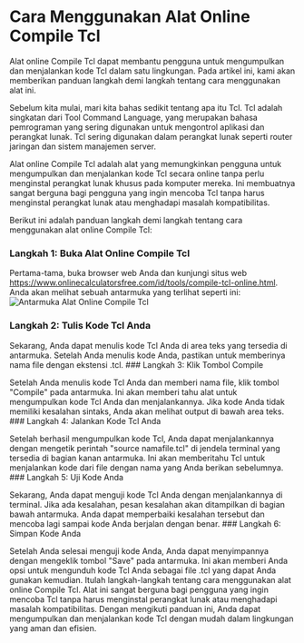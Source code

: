 Cara Menggunakan Alat Online Compile Tcl
========================================

Alat online Compile Tcl dapat membantu pengguna untuk mengumpulkan dan menjalankan kode Tcl dalam satu lingkungan. Pada artikel ini, kami akan memberikan panduan langkah demi langkah tentang cara menggunakan alat ini.

Sebelum kita mulai, mari kita bahas sedikit tentang apa itu Tcl. Tcl adalah singkatan dari Tool Command Language, yang merupakan bahasa pemrograman yang sering digunakan untuk mengontrol aplikasi dan perangkat lunak. Tcl sering digunakan dalam perangkat lunak seperti router jaringan dan sistem manajemen server.

Alat online Compile Tcl adalah alat yang memungkinkan pengguna untuk mengumpulkan dan menjalankan kode Tcl secara online tanpa perlu menginstal perangkat lunak khusus pada komputer mereka. Ini membuatnya sangat berguna bagi pengguna yang ingin mencoba Tcl tanpa harus menginstal perangkat lunak atau menghadapi masalah kompatibilitas.

Berikut ini adalah panduan langkah demi langkah tentang cara menggunakan alat online Compile Tcl:

### Langkah 1: Buka Alat Online Compile Tcl

Pertama-tama, buka browser web Anda dan kunjungi situs web <https://www.onlinecalculatorsfree.com/id/tools/compile-tcl-online.html>. Anda akan melihat sebuah antarmuka yang terlihat seperti ini: ![Antarmuka Alat Online Compile Tcl](https://i.imgur.com/L42JZc9.png)

### Langkah 2: Tulis Kode Tcl Anda

Sekarang, Anda dapat menulis kode Tcl Anda di area teks yang tersedia di antarmuka. Setelah Anda menulis kode Anda, pastikan untuk memberinya nama file dengan ekstensi .tcl. ### Langkah 3: Klik Tombol Compile

Setelah Anda menulis kode Tcl Anda dan memberi nama file, klik tombol "Compile" pada antarmuka. Ini akan memberi tahu alat untuk mengumpulkan kode Tcl Anda dan menjalankannya. Jika kode Anda tidak memiliki kesalahan sintaks, Anda akan melihat output di bawah area teks. ### Langkah 4: Jalankan Kode Tcl Anda

Setelah berhasil mengumpulkan kode Tcl, Anda dapat menjalankannya dengan mengetik perintah "source namafile.tcl" di jendela terminal yang tersedia di bagian kanan antarmuka. Ini akan memberitahu Tcl untuk menjalankan kode dari file dengan nama yang Anda berikan sebelumnya. ### Langkah 5: Uji Kode Anda

Sekarang, Anda dapat menguji kode Tcl Anda dengan menjalankannya di terminal. Jika ada kesalahan, pesan kesalahan akan ditampilkan di bagian bawah antarmuka. Anda dapat memperbaiki kesalahan tersebut dan mencoba lagi sampai kode Anda berjalan dengan benar. ### Langkah 6: Simpan Kode Anda

Setelah Anda selesai menguji kode Anda, Anda dapat menyimpannya dengan mengeklik tombol "Save" pada antarmuka. Ini akan memberi Anda opsi untuk mengunduh kode Tcl Anda sebagai file .tcl yang dapat Anda gunakan kemudian. Itulah langkah-langkah tentang cara menggunakan alat online Compile Tcl. Alat ini sangat berguna bagi pengguna yang ingin mencoba Tcl tanpa harus menginstal perangkat lunak atau menghadapi masalah kompatibilitas. Dengan mengikuti panduan ini, Anda dapat mengumpulkan dan menjalankan kode Tcl dengan mudah dalam lingkungan yang aman dan efisien.